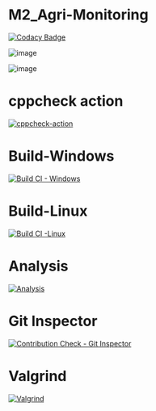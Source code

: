 # M2_Agri-Monitoring

[![Codacy Badge](https://app.codacy.com/project/badge/Grade/90acb4d41475490084ca0d36db4ae3d2)](https://www.codacy.com/gh/Nirmala1-2/M2_Agri-Monitoring/dashboard?utm_source=github.com&amp;utm_medium=referral&amp;utm_content=Nirmala1-2/M2_Agri-Monitoring&amp;utm_campaign=Badge_Grade)

![image](https://user-images.githubusercontent.com/101582230/164741415-b0adb212-676a-4c97-b856-6a61d6dbc66e.png)

![image](https://user-images.githubusercontent.com/101582230/164741698-63644816-3450-43f3-8cf3-2f1b4bf9d5ab.png)

# cppcheck action
[![cppcheck-action](https://github.com/Nirmala1-2/M2_Agri-Monitoring/actions/workflows/cppcheck-action.yml/badge.svg)](https://github.com/Nirmala1-2/M2_Agri-Monitoring/actions/workflows/cppcheck-action.yml)

# Build-Windows
[![Build CI - Windows](https://github.com/Nirmala1-2/M2_Agri-Monitoring/actions/workflows/Build_Windows.yml/badge.svg)](https://github.com/Nirmala1-2/M2_Agri-Monitoring/actions/workflows/Build_Windows.yml)

# Build-Linux
[![Build CI -Linux](https://github.com/Nirmala1-2/M2_Agri-Monitoring/actions/workflows/Build_Linux.yml/badge.svg)](https://github.com/Nirmala1-2/M2_Agri-Monitoring/actions/workflows/Build_Linux.yml)

# Analysis
[![Analysis](https://github.com/Nirmala1-2/M2_Agri-Monitoring/actions/workflows/Analysis.yml/badge.svg)](https://github.com/Nirmala1-2/M2_Agri-Monitoring/actions/workflows/Analysis.yml)

# Git Inspector
[![Contribution Check - Git Inspector](https://github.com/Nirmala1-2/M2_Agri-Monitoring/actions/workflows/git_inspector.yml/badge.svg)](https://github.com/Nirmala1-2/M2_Agri-Monitoring/actions/workflows/git_inspector.yml)

# Valgrind
[![Valgrind](https://github.com/Nirmala1-2/M2_Agri-Monitoring/actions/workflows/Valgrind.yml/badge.svg)](https://github.com/Nirmala1-2/M2_Agri-Monitoring/actions/workflows/Valgrind.yml)

